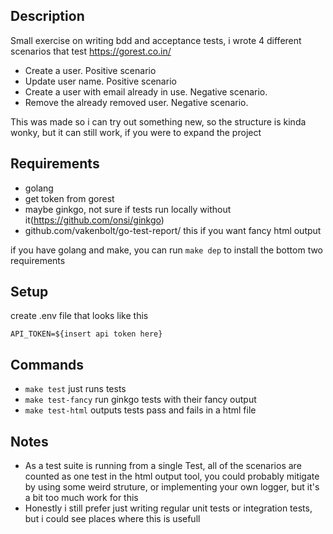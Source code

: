 ## Description

Small exercise on writing bdd and acceptance tests, i wrote 4 different scenarios that test https://gorest.co.in/
- Create a user. Positive scenario
- Update user name. Positive scenario
- Create a user with email already in use. Negative scenario.
- Remove the already removed user. Negative scenario.

This was made so i can try out something new, so the structure is kinda wonky, but it can still work, if you were to expand the project

## Requirements

- golang 
- get token from gorest
- maybe ginkgo, not sure if tests run locally without it(https://github.com/onsi/ginkgo)
- github.com/vakenbolt/go-test-report/ this if you want fancy html output

if you have golang and make, you can run `make dep` to install the bottom two requirements

## Setup
create .env file that looks like this 
```
API_TOKEN=${insert api token here}
```

## Commands

- `make test` just runs tests
- `make test-fancy` run ginkgo tests with their fancy output
- `make test-html` outputs tests pass and fails in a html file

## Notes

- As a test suite is running from a single Test, all of the scenarios are counted as one test in the html output tool, you could probably mitigate by using some weird struture, or implementing your own logger, but it's a bit too much work for this
- Honestly i still prefer just writing regular unit tests or integration tests, but i could see places where this is usefull
